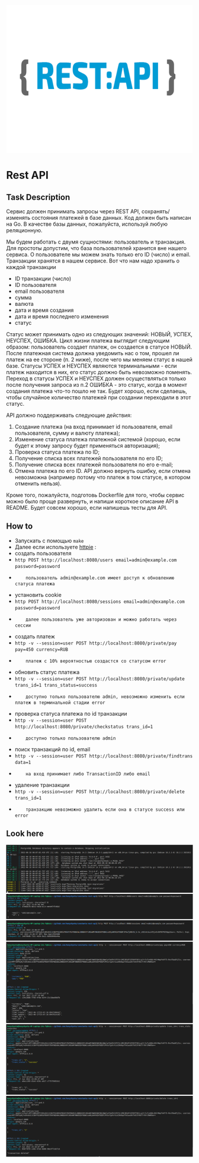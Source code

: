 <p align="center">
  <a href="" rel="noopener">
 <img width=600px height=400px src="https://github.com/honyshyota/constanta-rest-api/blob/master/images/rest_api.png" alt="Project logo"></a>
</p>


# Rest API

## Task Description

Сервис должен принимать запросы через REST API, сохранять/изменять состояния платежей в базе данных.
Код должен быть написан на Go. В качестве базы данных, пожалуйста, используй любую реляционную.

Мы будем работать с двумя сущностями: пользователь и транзакция. Для простоты допустим, что база пользователей хранится вне нашего сервиса. О пользователе мы можем знать только его ID (число) и email. Транзакции хранятся в нашем сервисе. Вот что нам надо хранить о каждой транзакции
- ID транзакции (число)
- ID пользователя
- email пользователя
- сумма
- валюта
- дата и время создания
- дата и время последнего изменения
- статус

Статус может принимать одно из следующих значений: НОВЫЙ, УСПЕХ, НЕУСПЕХ, ОШИБКА.
Цикл жизни платежа выглядит следующим образом: пользователь создает платеж, он создается в статусе НОВЫЙ. После платежная система должна уведомить нас о том, прошел ли платеж на ее стороне (п. 2 ниже), после чего мы меняем статус в нашей базе.
Статусы УСПЕХ и НЕУСПЕХ являются терминальными - если платеж находится в них, его статус должно быть невозможно поменять. Переход в статусы УСПЕХ и НЕУСПЕХ должен осуществляться только после получения запроса из п.2
ОШИБКА - это статус, когда в момент создания платежа что-то пошло не так. Будет хорошо, если сделаешь, чтобы случайное количество платежей при создании переходили в этот статус.

API должно поддерживать следующие действия:
1. Создание платежа (на вход принимает id пользователя, email пользователя, сумму и валюту платежа);
2. Изменение статуса платежа платежной системой (хорошо, если будет к этому запросу будет применяться авторизация);
3. Проверка статуса платежа по ID;
4. Получение списка всех платежей пользователя по его ID;
5. Получение списка всех платежей пользователя по его e-mail;
6. Отмена платежа по его ID. API должно вернуть ошибку, если отмена невозможна (например потому что платеж в том статусе, в котором отменить нельзя).

Кроме того, пожалуйста, подготовь Dockerfile для того, чтобы сервис можно было проще развернуть, и напиши короткое описание API в README. Будет совсем хорошо, если напишешь тесты для API.

## How to

* Запускать с помощью ```make```
* Далее если используете [httpie](https://httpie.io/) :
* создать пользователя 
* ```http POST http://localhost:8080/users email=admin@example.com password=password```
*         пользователь admin@example.com имеет доступ к обновлению статуса платежа
* установить cookie 
* ```http POST http://localhost:8080/sessions email=admin@example.com password=password```
*         далее пользователь уже авторизован и можно работать через сессии
* создать платеж 
* ```http -v --session=user POST http://localhost:8080/private/pay pay=450 currency=RUB```
*         платеж с 10% вероятностью создастся со статусом error
* обновить статус платежа 
* ```http -v --session=user POST http://localhost:8080/private/update trans_id=1 trans_status=success```
*         доступно только пользователю admin, невозможно изменить если платеж в терминальной стадии error
* проверка статуса платежа по id транзакции 
* ```http -v --session=user POST http://localhost:8080/private/checkstatus trans_id=1```
*         доступно только пользователю admin
* поиск транзакций по id, email 
* ```http -v --session=user POST http://localhost:8080/private/findtrans data=1```
*         на вход принимает либо TransactionID либо email
* удаление транзакции 
* ```http -v --session=user POST http://localhost:8080/private/delete trans_id=1```
*         транзакцию невозможно удалить если она в статусе success или error 

## Look here

![alt text](https://github.com/honyshyota/constanta-rest-api/blob/master/images/example_run.png)
![alt text](https://github.com/honyshyota/constanta-rest-api/blob/master/images/example_create_user.png)
![alt text](https://github.com/honyshyota/constanta-rest-api/blob/master/images/example_create_session.png)
![alt text](https://github.com/honyshyota/constanta-rest-api/blob/master/images/example_create_transaction.png)
![alt text](https://github.com/honyshyota/constanta-rest-api/blob/master/images/example_update_status.png)
![alt text](https://github.com/honyshyota/constanta-rest-api/blob/master/images/example_delete_transaction.png)
